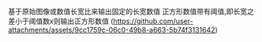 基于原始图像或数值长宽比来输出固定的长宽数值
正方形数值带有阈值,即长宽之差小于阈值数x则输出正方形数值
(https://github.com/user-attachments/assets/9cc1759c-06c0-49b8-a663-5b74f3131642)
